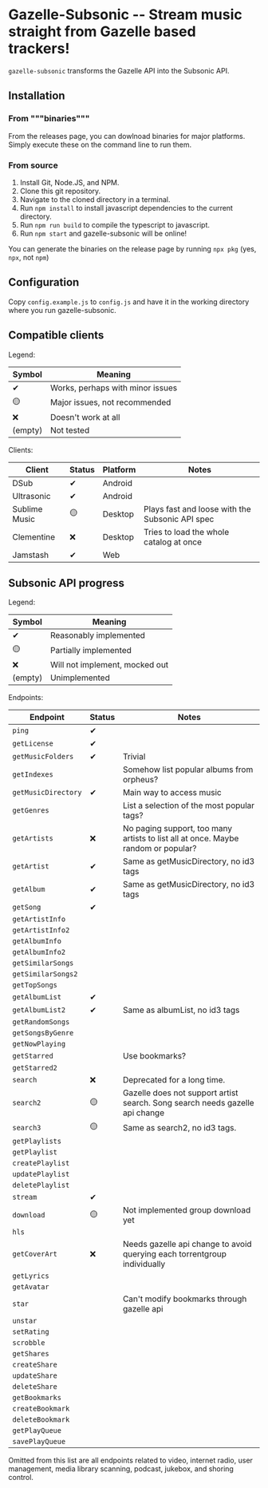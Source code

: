 # Gazelle-Subsonic -- Stream music straight from Gazelle based trackers!

`gazelle-subsonic` transforms the Gazelle API into the Subsonic API.

## Installation

### From """binaries"""

From the releases page, you can dowlnoad binaries for major platforms. Simply execute these on the
command line to run them.

### From source

1. Install Git, Node.JS, and NPM.
2. Clone this git repository.
3. Navigate to the cloned directory in a terminal.
4. Run `npm install` to install javascript dependencies to the current directory.
5. Run `npm run build` to compile the typescript to javascript.
6. Run `npm start` and gazelle-subsonic will be online!

You can generate the binaries on the release page by running `npx pkg` (yes, `npx`, not `npm`)

## Configuration

Copy `config.example.js` to `config.js` and have it in the working directory where you run gazelle-subsonic.

## Compatible clients

Legend:

| Symbol  | Meaning                          |
|---------|----------------------------------|
| ✔       | Works, perhaps with minor issues |
| 🟡      | Major issues, not recommended    |
| ❌      | Doesn't work at all              |
| (empty) | Not tested                       |

Clients:

| Client        | Status | Platform | Notes                                           |
|---------------|--------|----------|-------------------------------------------------|
| DSub          | ✔      | Android  |                                                 |
| Ultrasonic    | ✔      | Android  |                                                 |
| Sublime Music | 🟡     | Desktop  | Plays fast and loose with the Subsonic API spec |
| Clementine    | ❌     | Desktop  | Tries to load the whole catalog at once         |
| Jamstash      | ✔      | Web      |                                                 |

## Subsonic API progress

Legend:

| Symbol  | Meaning                        |
|---------|--------------------------------|
| ✔       | Reasonably implemented         |
| 🟡        | Partially implemented          |
| ❌      | Will not implement, mocked out |
| (empty) | Unimplemented                  |

Endpoints:

| Endpoint            | Status | Notes                                                                             |
|---------------------|--------|-----------------------------------------------------------------------------------|
| `ping`              | ✔      |                                                                                   |
| `getLicense`        | ✔      |                                                                                   |
| `getMusicFolders`   | ✔      | Trivial                                                                           |
| `getIndexes`        |        | Somehow list popular albums from orpheus?                                         |
| `getMusicDirectory` | ✔      | Main way to access music                                                          |
| `getGenres`         |        | List a selection of the most popular tags?                                        |
| `getArtists`        | ❌     | No paging support, too many artists to list all at once. Maybe random or popular? |
| `getArtist`         | ✔      | Same as getMusicDirectory, no id3 tags                                            |
| `getAlbum`          | ✔      | Same as getMusicDirectory, no id3 tags                                            |
| `getSong`           | ✔      |                                                                                   |
| `getArtistInfo`     |        |                                                                                   |
| `getArtistInfo2`    |        |                                                                                   |
| `getAlbumInfo`      |        |                                                                                   |
| `getAlbumInfo2`     |        |                                                                                   |
| `getSimilarSongs`   |        |                                                                                   |
| `getSimilarSongs2`  |        |                                                                                   |
| `getTopSongs`       |        |                                                                                   |
| `getAlbumList`      | ✔      |                                                                                   |
| `getAlbumList2`     | ✔      | Same as albumList, no id3 tags                                                    |
| `getRandomSongs`    |        |                                                                                   |
| `getSongsByGenre`   |        |                                                                                   |
| `getNowPlaying`     |        |                                                                                   |
| `getStarred`        |        | Use bookmarks?                                                                    |
| `getStarred2`       |        |                                                                                   |
| `search`            | ❌     | Deprecated for a long time.                                                       |
| `search2`           | 🟡     | Gazelle does not support artist search. Song search needs gazelle api change      |
| `search3`           | 🟡     | Same as search2, no id3 tags.                                                     |
| `getPlaylists`      |        |                                                                                   |
| `getPlaylist`       |        |                                                                                   |
| `createPlaylist`    |        |                                                                                   |
| `updatePlaylist`    |        |                                                                                   |
| `deletePlaylist`    |        |                                                                                   |
| `stream`            | ✔      |                                                                                   |
| `download`          | 🟡     | Not implemented group download yet                                            |
| `hls`               |        |                                                                                   |
| `getCoverArt`       | ❌     | Needs gazelle api change to avoid querying each torrentgroup individually         |
| `getLyrics`         |        |                                                                                   |
| `getAvatar`         |        |                                                                                   |
| `star`              |        | Can't modify bookmarks through gazelle api                                        |
| `unstar`            |        |                                                                                   |
| `setRating`         |        |                                                                                   |
| `scrobble`          |        |                                                                                   |
| `getShares`         |        |                                                                                   |
| `createShare`       |        |                                                                                   |
| `updateShare`       |        |                                                                                   |
| `deleteShare`       |        |                                                                                   |
| `getBookmarks`      |        |                                                                                   |
| `createBookmark`    |        |                                                                                   |
| `deleteBookmark`    |        |                                                                                   |
| `getPlayQueue`      |        |                                                                                   |
| `savePlayQueue`     |        |                                                                                   |

Omitted from this list are all endpoints related to video, internet radio, user management, media
library scanning, podcast, jukebox, and shoring control.
